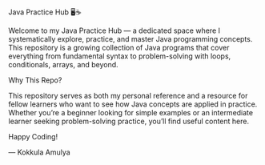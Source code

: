 Java Practice Hub 🖥️☕

Welcome to my Java Practice Hub — a dedicated space where I systematically explore, practice, and master Java programming concepts. This repository is a growing collection of Java programs that cover everything from fundamental syntax to problem-solving with loops, conditionals, arrays, and beyond.

Why This Repo?

This repository serves as both my personal reference and a resource for fellow learners who want to see how Java concepts are applied in practice. Whether you’re a beginner looking for simple examples or an intermediate learner seeking problem-solving practice, you’ll find useful content here.

Happy Coding! 

— Kokkula Amulya

